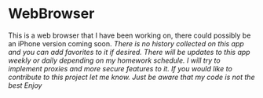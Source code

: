 # WebBrowser
This is a web browser that I have been working on, there could possibly be an iPhone version coming soon.
*There is no history collected on this app and you can add favorites to it if desired.*
*There will be updates to this app weekly or daily depending on my homework schedule.*
*I will try to implement proxies and more secure features to it. If you would like to contribute to this project let me know. Just be aware that my code is not the best*
*Enjoy*
